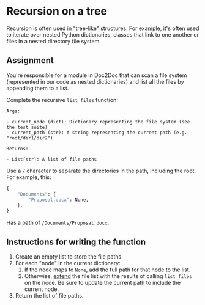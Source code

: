 # Recursion on a tree

Recursion is often used in "tree-like" structures. For example, it's often used to iterate over nested Python dictionaries, classes that link to one another or files in a nested directory file system.

## Assignment

You're responsible for a module in Doc2Doc that can scan a file system (represented in our code as nested dictionaries) and list all the files by appending them to a list.

Complete the recursive `list_files` function:

```
Args:

- current_node (dict): Dictionary representing the file system (see the test suite)
- current_path (str): A string representing the current path (e.g. "root/dir1/dir2")

Returns:

- List[str]: A list of file paths
```

Use a `/` character to separate the directories in the path, including the root. For example, this:

```py
{
    "Documents": {
        "Proposal.docx": None,
    },
}
```

Has a path of `/Documents/Proposal.docx`.

## Instructions for writing the function

1. Create an empty list to store the file paths.
2. For each "node" in the current dictionary:
    1. If the node maps to `None`, add the full path for that node to the list.
    2. Otherwise, [extend](https://docs.python.org/3/tutorial/datastructures.html#more-on-lists) the file list with the results of calling `list_files` on the node. Be sure to update the current path to include the current node.
3. Return the list of file paths.